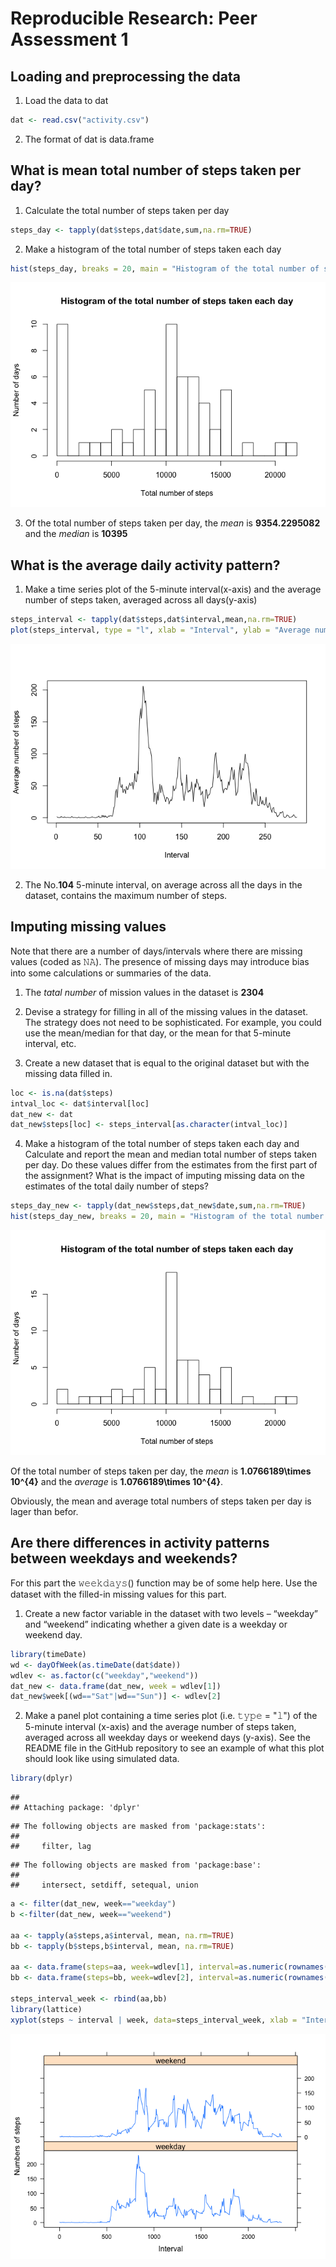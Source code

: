 # Reproducible Research: Peer Assessment 1


## Loading and preprocessing the data

1. Load the data to dat


```r
dat <- read.csv("activity.csv")
```

2. The format of dat is data.frame

## What is mean total number of steps taken per day?

1. Calculate the total number of steps taken per day


```r
steps_day <- tapply(dat$steps,dat$date,sum,na.rm=TRUE)
```

2. Make a histogram of the total number of steps taken each day


```r
hist(steps_day, breaks = 20, main = "Histogram of the total number of steps taken each day", xlab = "Total number of steps", ylab = "Number of days")
```

![](PA1_template_files/figure-html/unnamed-chunk-3-1.png)

3. Of the total number of steps taken per day, the _mean_ is **9354.2295082**
and the _median_ is **10395**

## What is the average daily activity pattern?

1. Make a time series plot of the 5-minute interval(x-axis) and the average number of steps
taken, averaged across all days(y-axis)


```r
steps_interval <- tapply(dat$steps,dat$interval,mean,na.rm=TRUE)
plot(steps_interval, type = "l", xlab = "Interval", ylab = "Average number of steps")
```

![](PA1_template_files/figure-html/unnamed-chunk-4-1.png)

2. The No.**104** 5-minute interval, on average across all the days in the dataset, contains the maximum number of steps.

## Imputing missing values

Note that there are a number of days/intervals where there are missing values (coded as 𝙽𝙰). The presence of missing days may introduce bias into some calculations or summaries of the data.

1. The _tatal number_ of mission values in the dataset is **2304**

2. Devise a strategy for filling in all of the missing values in the dataset. The strategy does not need to be sophisticated. For example, you could use the mean/median for that day, or the mean for that 5-minute interval, etc.

3. Create a new dataset that is equal to the original dataset but with the missing data filled in.


```r
loc <- is.na(dat$steps)
intval_loc <- dat$interval[loc]
dat_new <- dat
dat_new$steps[loc] <- steps_interval[as.character(intval_loc)]
```

4. Make a histogram of the total number of steps taken each day and Calculate and report the mean and median total number of steps taken per day. Do these values differ from the estimates from the first part of the assignment? What is the impact of imputing missing data on the estimates of the total daily number of steps?


```r
steps_day_new <- tapply(dat_new$steps,dat_new$date,sum,na.rm=TRUE)
hist(steps_day_new, breaks = 20, main = "Histogram of the total number of steps taken each day", xlab = "Total number of steps", ylab = "Number of days")
```

![](PA1_template_files/figure-html/unnamed-chunk-6-1.png)

Of the total number of steps taken per day, the _mean_ is **1.0766189\times 10^{4}** and the _average_ is **1.0766189\times 10^{4}**.

Obviously, the mean and average total numbers of steps taken per day is lager than befor.

## Are there differences in activity patterns between weekdays and weekends?

For this part the 𝚠𝚎𝚎𝚔𝚍𝚊𝚢𝚜() function may be of some help here. Use the dataset with the filled-in missing values for this part.

1. Create a new factor variable in the dataset with two levels – “weekday” and “weekend” indicating whether a given date is a weekday or weekend day.


```r
library(timeDate)
wd <- dayOfWeek(as.timeDate(dat$date))
wdlev <- as.factor(c("weekday","weekend"))
dat_new <- data.frame(dat_new, week = wdlev[1])
dat_new$week[(wd=="Sat"|wd=="Sun")] <- wdlev[2]
```

2. Make a panel plot containing a time series plot (i.e. 𝚝𝚢𝚙𝚎 = "𝚕") of the 5-minute interval (x-axis) and the average number of steps taken, averaged across all weekday days or weekend days (y-axis). See the README file in the GitHub repository to see an example of what this plot should look like using simulated data.


```r
library(dplyr)
```

```
## 
## Attaching package: 'dplyr'
```

```
## The following objects are masked from 'package:stats':
## 
##     filter, lag
```

```
## The following objects are masked from 'package:base':
## 
##     intersect, setdiff, setequal, union
```

```r
a <- filter(dat_new, week=="weekday")
b <-filter(dat_new, week=="weekend")

aa <- tapply(a$steps,a$interval, mean, na.rm=TRUE)
bb <- tapply(b$steps,b$interval, mean, na.rm=TRUE)

aa <- data.frame(steps=aa, week=wdlev[1], interval=as.numeric(rownames(aa)))
bb <- data.frame(steps=bb, week=wdlev[2], interval=as.numeric(rownames(bb)))

steps_interval_week <- rbind(aa,bb)
library(lattice)
xyplot(steps ~ interval | week, data=steps_interval_week, xlab = "Interval", ylab = "Numbers of steps", type="l", layout = c(1,2))
```

![](PA1_template_files/figure-html/unnamed-chunk-8-1.png)

